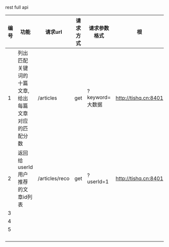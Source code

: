  rest full api

| 编号 | 功能                                                | 请求url        | 请求方式 | 请求参数格式    | 根                   |
| ---- | --------------------------------------------------- | -------------- | -------- | --------------- | -------------------- |
| 1    | 列出匹配关键词的十篇文章,给出每篇文章对应的匹配分数 | /articles      | get      | ?keyword=大数据 | http://tishq.cn:8401 |
| 2    | 返回给userId用户推荐的文章id列表                    | /articles/reco | get      | ?userId=1       | http://tishq.cn:8401 |
| 3    |                                                     |                |          |                 |                      |
| 4    |                                                     |                |          |                 |                      |
| 5    |                                                     |                |          |                 |                      |
|      |                                                     |                |          |                 |                      |
|      |                                                     |                |          |                 |                      |
|      |                                                     |                |          |                 |                      |
|      |                                                     |                |          |                 |                      |

